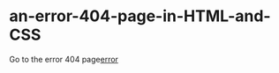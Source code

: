 # an-error-404-page-in-HTML-and-CSS

Go to the error 404 page[error](https://cedricdebroux.github.io/an-error-404-page-in-HTML-and-CSS/)
